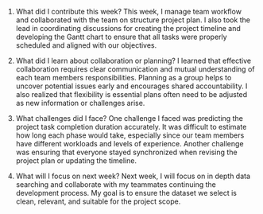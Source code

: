 1. What did I contribute this week?
This week, I manage team workflow and collaborated with the team on structure project plan. I also took the lead in coordinating discussions for creating the project timeline and developing the Gantt chart to ensure that all tasks were properly scheduled and aligned with our objectives.

2. What did I learn about collaboration or planning?
I learned that effective collaboration requires clear communication and mutual understanding of each team members responsibilities. Planning as a group helps to uncover potential issues early and encourages shared accountability. I also realized that flexibility is essential plans often need to be adjusted as new information or challenges arise.

3. What challenges did I face?
One challenge I faced was predicting the project task completion duration accurately. It was difficult to estimate how long each phase would take, especially since our team members have different workloads and levels of experience. Another challenge was ensuring that everyone stayed synchronized when revising the project plan or updating the timeline.

4. What will I focus on next week?
Next week, I will focus on in depth data searching and collaborate with my teammates continuing the development process. My goal is to ensure the dataset we select is clean, relevant, and suitable for the project scope.